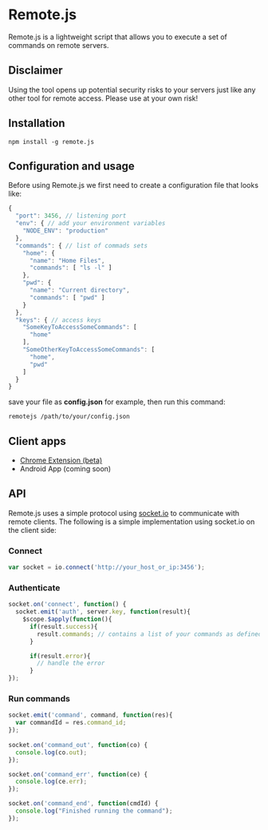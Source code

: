 # Remote.js

Remote.js is a lightweight script that allows you to execute a set of commands on remote servers.

## Disclaimer

Using the tool opens up potential security risks to your servers just like any other tool for remote access. Please use at your own risk!

## Installation

	npm install -g remote.js

## Configuration and usage

Before using Remote.js we first need to create a configuration file that looks like:

```javascript
{
  "port": 3456, // listening port
  "env": { // add your environment variables
  	"NODE_ENV": "production"
  },
  "commands": { // list of commads sets
    "home": {
      "name": "Home Files",
      "commands": [ "ls -l" ]
    },
    "pwd": {
      "name": "Current directory",
      "commands": [ "pwd" ]
    }
  },
  "keys": { // access keys
    "SomeKeyToAccessSomeCommands": [
      "home"
    ],
    "SomeOtherKeyToAccessSomeCommands": [
      "home",
      "pwd"
    ]
  }
}
```

save your file as **config.json** for example, then run this command: 

	remotejs /path/to/your/config.json


## Client apps

* [Chrome Extension (beta)](https://chrome.google.com/webstore/detail/remotejs/jdckgadegaobgoocoebbcmagpagngnnm)
* Android App (coming soon)

## API

Remote.js uses a simple protocol 
using [socket.io](ttp://socket.io) to communicate with remote clients. The following is a simple implementation using socket.io on the client side:

### Connect

```javascript
var socket = io.connect('http://your_host_or_ip:3456');
```

### Authenticate

```javascript
socket.on('connect', function() {
  socket.emit('auth', server.key, function(result){
    $scope.$apply(function(){
      if(result.success){
        result.commands; // contains a list of your commands as defined in your config file
      }

      if(result.error){
        // handle the error
      }
});
```

### Run commands

```javascript
socket.emit('command', command, function(res){
  var commandId = res.command_id;
});
    
socket.on('command_out', function(co) {
  console.log(co.out);
});

socket.on('command_err', function(ce) {
  console.log(ce.err);
});

socket.on('command_end', function(cmdId) {
  console.log("Finished running the command");
});
```

